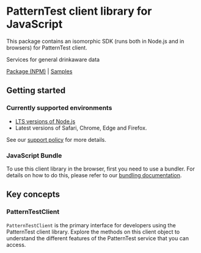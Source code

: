 # PatternTest client library for JavaScript

This package contains an isomorphic SDK (runs both in Node.js and in browsers) for PatternTest client.

Services for general drinkaware data

[Package (NPM)](https://www.npmjs.com/package/@msinternal/pattern-test) |
[Samples](https://github.com/Azure-Samples/azure-samples-js-management)

## Getting started

### Currently supported environments

- [LTS versions of Node.js](https://github.com/nodejs/release#release-schedule)
- Latest versions of Safari, Chrome, Edge and Firefox.

See our [support policy](https://github.com/Azure/azure-sdk-for-js/blob/main/SUPPORT.md) for more details.




### JavaScript Bundle
To use this client library in the browser, first you need to use a bundler. For details on how to do this, please refer to our [bundling documentation](https://aka.ms/AzureSDKBundling).

## Key concepts

### PatternTestClient

`PatternTestClient` is the primary interface for developers using the PatternTest client library. Explore the methods on this client object to understand the different features of the PatternTest service that you can access.


